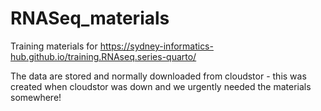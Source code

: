# RNASeq_materials

Training materials for https://sydney-informatics-hub.github.io/training.RNAseq.series-quarto/

The data are stored and normally downloaded from cloudstor - this was created when cloudstor was down and we urgently needed the materials somewhere!
